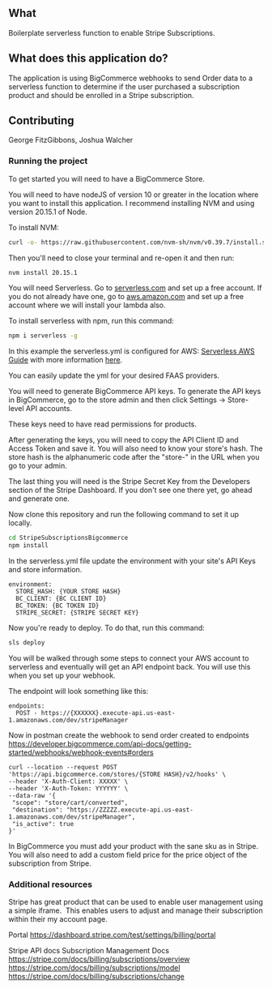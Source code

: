 ## What

Boilerplate serverless function to enable Stripe Subscriptions.

## What does this application do?

The application is using BigCommerce webhooks to send Order data to a serverless function to determine if the user purchased a subscription product and should be enrolled in a Stripe subscription.

## Contributing

George FitzGibbons, Joshua Walcher

### Running the project

To get started you will need to have a BigCommerce Store.

You will need to have nodeJS of version 10 or greater in the location where you want to install this application. I recommend installing NVM and using version 20.15.1 of Node.

To install NVM:
```bash
curl -o- https://raw.githubusercontent.com/nvm-sh/nvm/v0.39.7/install.sh | bash
```
Then you'll need to close your terminal and re-open it and then run:
```bash
nvm install 20.15.1
```

You will need Serverless. Go to [serverless.com](https://serverless.com) and set up a free account. If you do not already have one, go to [aws.amazon.com](https://aws.amazon.com) and set up a free account where we will install your lambda also.

To install serverless with npm, run this command:
```bash
npm i serverless -g
```

In this example the serverless.yml is configured for AWS:
[Serverless AWS Guide](https://serverless.com/framework/docs/providers/aws/guide/installation/) with more information [here](https://www.serverless.com/framework/docs/getting-started).

You can easily update the yml for your desired FAAS providers.

You will need to generate BigCommerce API keys. To generate the API keys in BigCommerce, go to the store admin and then click Settings -> Store-level API accounts.

These keys need to have read permissions for products.

After generating the keys, you will need to copy the API Client ID and Access Token and save it. You will also need to know your store's hash. The store hash is the alphanumeric code after the "store-" in the URL when you go to your admin.

The last thing you will need is the Stripe Secret Key from the Developers section of the Stripe Dashboard. If you don't see one there yet, go ahead and generate one.

Now clone this repository and run the following command to set it up locally.

```bash
cd StripeSubscriptionsBigcommerce
npm install
```
In the serverless.yml file update the environment with your site's API Keys and store information.

```
environment:
  STORE_HASH: {YOUR STORE HASH}
  BC_CLIENT: {BC CLIENT ID}
  BC_TOKEN: {BC TOKEN ID}
  STRIPE_SECRET: {STRIPE SECRET KEY}
```

Now you're ready to deploy. To do that, run this command:

```bash
sls deploy
```
You will be walked through some steps to connect your AWS account to serverless and eventually will get an API endpoint back. You will use this when you set up your webhook.

The endpoint will look something like this:
```
endpoints:
  POST - https://{XXXXXX}.execute-api.us-east-1.amazonaws.com/dev/stripeManager
```

Now in postman create the webhook to send order created to endpoints
https://developer.bigcommerce.com/api-docs/getting-started/webhooks/webhook-events#orders

```
curl --location --request POST 'https://api.bigcommerce.com/stores/{STORE HASH}/v2/hooks' \
--header 'X-Auth-Client: XXXXX' \
--header 'X-Auth-Token: YYYYYY' \
--data-raw '{
 "scope": "store/cart/converted",
 "destination": "https://ZZZZZ.execute-api.us-east-1.amazonaws.com/dev/stripeManager",
 "is_active": true
}'
```

In BigCommerce you must add your product with the sane sku as in Stripe. You will also need to add a custom field price for the price object of the subscription from Stripe.

### Additional resources

Stripe has great product that can be used to enable user management using a simple iframe.  This enables users to adjust and manage their subscription within their my account page.

Portal
https://dashboard.stripe.com/test/settings/billing/portal

Stripe API docs
Subscription Management Docs
https://stripe.com/docs/billing/subscriptions/overview
https://stripe.com/docs/billing/subscriptions/model
https://stripe.com/docs/billing/subscriptions/change


